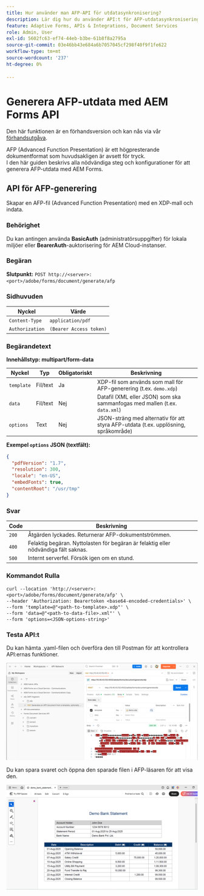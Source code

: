 ```yaml
---
title: Hur använder man AFP-API för utdatasynkronisering?
description: Lär dig hur du använder API:t för AFP-utdatasynkronisering för att hämta och synkronisera utdatarenderingar.
feature: Adaptive Forms, APIs & Integrations, Document Services
role: Admin, User
exl-id: 5602fc63-ef74-44eb-b3be-61b8f8a2795a
source-git-commit: 03e46bb43e684a6b7057045cf298f40f9f1fe622
workflow-type: tm+mt
source-wordcount: '237'
ht-degree: 0%

---
```


# Generera AFP-utdata med AEM Forms API

<span class="preview"> Den här funktionen är en förhandsversion och kan nås via vår [förhandsutgåva](https://experienceleague.adobe.com/docs/experience-manager-cloud-service/content/release-notes/prerelease.html?lang=sv-SE#new-features). </span>

AFP (Advanced Function Presentation) är ett högpresterande dokumentformat som huvudsakligen är avsett för tryck.\
I den här guiden beskrivs alla nödvändiga steg och konfigurationer för att generera AFP-utdata med AEM Forms.

<!--
## Prerequisites

To support AFP output generation, the following OSGi bundles must be present and in an **active** state:

* **AFP Core Bundle** – Available in the AFP repository
* **Forms Output Core** – Found in the Forms Output comments package
* **Bedrock Connector** – Provided by the Forms Output API
* **Cloud Ready Implementation** – Available through the Forms installer

>[!NOTE]
>
> * If any bundle is inactive, resolve dependency issues or reinstall manually.
> * To enable AFP generation, the `FT_FORMS-17887` toggle configurations must be set in AEM configuration manager.-->

## API för AFP-generering

Skapar en AFP-fil (Advanced Function Presentation) med en XDP-mall och indata.

### Behörighet

Du kan antingen använda **BasicAuth** (administratörsuppgifter) för lokala miljöer eller **BearerAuth**-auktorisering för AEM Cloud-instanser.

### Begäran

**Slutpunkt:**
`POST http://<server>:<port>/adobe/forms/document/generate/afp`

### Sidhuvuden

| Nyckel | Värde |
| --------------- | ------------------------------------------------------ |
| `Content-Type` | `application/pdf` |
| `Authorization` | `(Bearer Access token)` |

### Begärandetext

**Innehållstyp: multipart/form-data**

| Nyckel | Typ | Obligatoriskt | Beskrivning |
| ---------- | ---- | -------- | ------------------------------------------------------------------------- |
| `template` | Fil/text | Ja | XDP-fil som används som mall för AFP-generering (t.ex. `demo.xdp`) |
| `data` | Fil/text | Nej | Datafil (XML eller JSON) som ska sammanfogas med mallen (t.ex. `data.xml`) |
| `options` | Text | Nej | JSON-sträng med alternativ för att styra AFP-utdata (t.ex. upplösning, språkområde) |

**Exempel `options` JSON (textfält):**

```json
{
  "pdfVersion": "1.7",
  "resolution": 300,
  "locale": "en-US",
  "embedFonts": true,
  "contentRoot": "/usr/tmp"
}
```

### Svar

| Code | Beskrivning |
| ----- | ------------------------------------------------------------------------- |
| `200` | Åtgärden lyckades. Returnerar AFP-dokumentströmmen. |
| `400` | Felaktig begäran. Nyttolasten för begäran är felaktig eller nödvändiga fält saknas. |
| `500` | Internt serverfel. Försök igen om en stund. |

### Kommandot Rulla

```
curl --location 'http://<server>:<port>/adobe/forms/document/generate/afp' \
--header 'Authorization: Bearertoken <base64-encoded-credentials>' \
--form 'template=@"<path-to-template>.xdp"' \
--form 'data=@"<path-to-data-file>.xml"' \
--form 'options=<JSON-options-string>'
```

### Testa API:t

Du kan hämta .yaml-filen och överföra den till Postman för att kontrollera API:ernas funktioner.

![AFP Postman-bild](/help/forms/assets/afp-postman.png)

Du kan spara svaret och öppna den sparade filen i AFP-läsaren för att visa den.

![PDF Reader](/help/forms/assets/afp-pdf.png)
